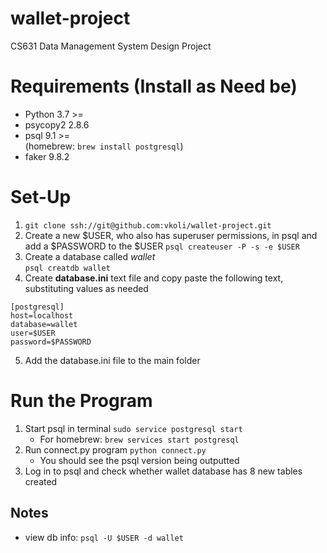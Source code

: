 # wallet-project
CS631 Data Management System Design Project  
   
# Requirements (Install as Need be) 
- Python 3.7 >= 
- psycopy2 2.8.6
- psql 9.1 >=  
(homebrew: `brew install postgresql`)  
- faker 9.8.2

# Set-Up  
1. `git clone ssh://git@github.com:vkoli/wallet-project.git`
2. Create a new $USER, who also has superuser permissions, in psql and add a $PASSWORD to the $USER
  `psql createuser -P -s -e $USER`
3. Create a database called *wallet*  
  `psql creatdb wallet`
4. Create **database.ini** text file and copy paste the following text, substituting values as needed  
  ```  
  [postgresql]  
  host=localhost  
  database=wallet  
  user=$USER
  password=$PASSWORD
  ```
5. Add the database.ini file to the main folder  

# Run the Program
1. Start psql in terminal `sudo service postgresql start`  
    - For homebrew: `brew services start postgresql`
2. Run connect.py program `python connect.py`  
    - You should see the psql version being outputted
3. Log in to psql and check whether wallet database has 8 new tables created 

## Notes
- view db info: `psql -U $USER -d wallet`
